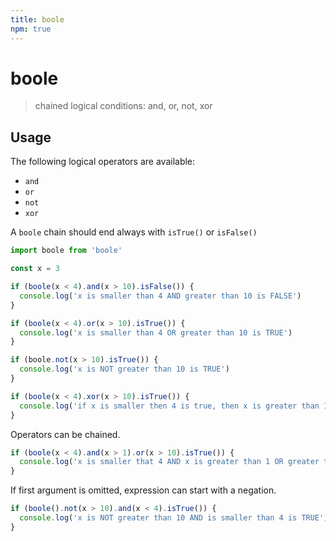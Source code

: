 ```yaml
---
title: boole
npm: true
---
```

# boole

> chained logical conditions: and, or, not, xor

## Usage

The following logical operators are available:

* `and`
* `or`
* `not`
* `xor`

A `boole` chain should end always with `isTrue()` or `isFalse()`

```javascript
import boole from 'boole'

const x = 3

if (boole(x < 4).and(x > 10).isFalse()) {
  console.log('x is smaller than 4 AND greater than 10 is FALSE')
}

if (boole(x < 4).or(x > 10).isTrue()) {
  console.log('x is smaller than 4 OR greater than 10 is TRUE')
}

if (boole.not(x > 10).isTrue()) {
  console.log('x is NOT greater than 10 is TRUE')
}

if (boole(x < 4).xor(x > 10).isTrue()) {
  console.log('if x is smaller then 4 is true, then x is greater than 10 is false, and viceversa')
}
```

Operators can be chained.

```javascript
if (boole(x < 4).and(x > 1).or(x > 10).isTrue()) {
  console.log('x is smaller that 4 AND x is greater than 1 OR greater than 10 is TRUE')
}
```

If first argument is omitted, expression can start with a negation.

```javascript
if (boole().not(x > 10).and(x < 4).isTrue()) {
  console.log('x is NOT greater than 10 AND is smaller than 4 is TRUE')
}
```

